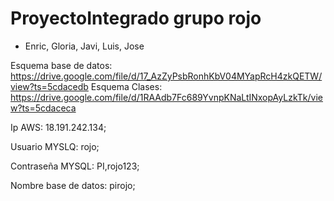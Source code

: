 ﻿# ProyectoIntegrado grupo rojo
- Enric, Gloria, Javi, Luis, Jose

Esquema base de datos: https://drive.google.com/file/d/17_AzZyPsbRonhKbV04MYapRcH4zkQETW/view?ts=5cdacedb
Esquema Clases: https://drive.google.com/file/d/1RAAdb7Fc689YvnpKNaLtINxopAyLzkTk/view?ts=5cdaceca

Ip AWS: 18.191.242.134;

Usuario MYSLQ: rojo;

Contraseña MYSQL: PI,rojo123;

Nombre base de datos: pirojo;